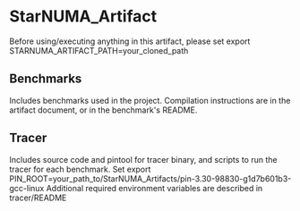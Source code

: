 # StarNUMA_Artifact

Before using/executing anything in this artifact, please set
export STARNUMA_ARTIFACT_PATH=your_cloned_path

## Benchmarks
Includes benchmarks used in the project. Compilation instructions are in the artifact document, or in the benchmark's README.

## Tracer
Includes source code and pintool for tracer binary, and scripts to run the tracer for each benchmark. 
Set 
export PIN_ROOT=your_path_to/StarNUMA_Artifacts/pin-3.30-98830-g1d7b601b3-gcc-linux
Additional required environment variables are described in tracer/README


